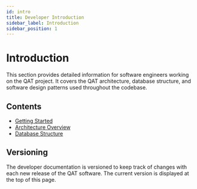 ```yaml
---
id: intro
title: Developer Introduction
sidebar_label: Introduction
sidebar_position: 1
---
```


# Introduction

This section provides detailed information for software engineers working on the QAT project. It covers the QAT architecture, database structure, and software design patterns used throughout the codebase.

## Contents
- [Getting Started](./getting-started.md)
- [Architecture Overview](./architecture.md)
- [Database Structure](./database.md)

## Versioning
The developer documentation is versioned to keep track of changes with each new release of the QAT software. The current version is displayed at the top of this page.
